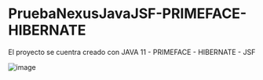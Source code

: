 # PruebaNexusJavaJSF-PRIMEFACE-HIBERNATE

El proyecto se cuentra creado con JAVA 11 - PRIMEFACE - HIBERNATE - JSF

![image](https://github.com/antomunozg/PruebaNexusJavaJSF-PRIMEFACE-HIBERNATE/assets/128544282/57a1066c-e893-4ec5-ae5a-0beed638022f)

